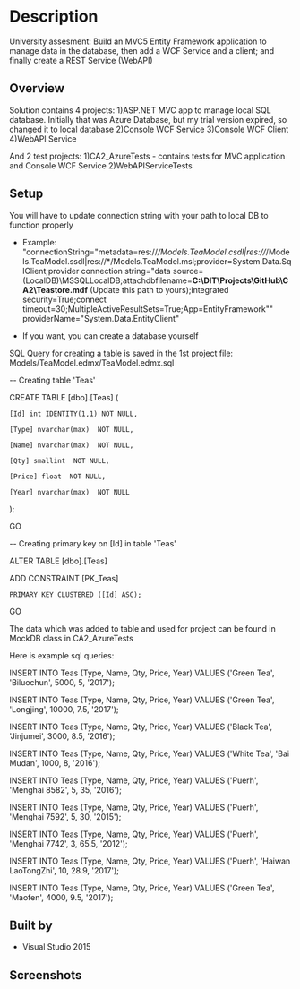 # Description
University assesment: Build an MVC5 Entity Framework application to manage data in the database,
then add a WCF Service and a client; and finally create a REST Service (WebAPI)

## Overview

Solution contains 4 projects:
1)ASP.NET MVC app to manage local SQL database. Initially that was Azure Database, but my trial version expired, so changed it
to local database
2)Console WCF Service
3)Console WCF Client
4)WebAPI Service

And 2 test projects:
1)CA2_AzureTests - contains tests for MVC application and Console WCF Service
2)WebAPIServiceTests

## Setup

You will have to update connection string with your path to local DB to function properly
* Example:  "connectionString="metadata=res://*/Models.TeaModel.csdl|res://*/Models.TeaModel.ssdl|res://*/Models.TeaModel.msl;provider=System.Data.SqlClient;provider connection string=&quot;data source=(LocalDB)\MSSQLLocalDB;attachdbfilename=**C:\DIT\Projects\GitHub\CA2\Teastore.mdf** (Update this path to yours);integrated security=True;connect timeout=30;MultipleActiveResultSets=True;App=EntityFramework&quot;" providerName="System.Data.EntityClient"

* If you want, you can create a database yourself

SQL Query for creating a table is saved in the 1st project file: Models/TeaModel.edmx/TeaModel.edmx.sql

-- Creating table 'Teas'

CREATE TABLE [dbo].[Teas] (

    [Id] int IDENTITY(1,1) NOT NULL,
    
    [Type] nvarchar(max)  NOT NULL,
    
    [Name] nvarchar(max)  NOT NULL,
    
    [Qty] smallint  NOT NULL,
    
    [Price] float  NOT NULL,
    
    [Year] nvarchar(max)  NOT NULL
    
);

GO

-- Creating primary key on [Id] in table 'Teas'

ALTER TABLE [dbo].[Teas]

ADD CONSTRAINT [PK_Teas]

    PRIMARY KEY CLUSTERED ([Id] ASC);
    
GO

The data which was added to table and used for project can be found in MockDB class in CA2_AzureTests

Here is example sql queries:

INSERT INTO Teas (Type, Name, Qty, Price, Year) VALUES ('Green Tea', 'Biluochun', 5000, 5, '2017');

INSERT INTO Teas (Type, Name, Qty, Price, Year) VALUES ('Green Tea', 'Longjing', 10000, 7.5, '2017');

INSERT INTO Teas (Type, Name, Qty, Price, Year) VALUES ('Black Tea', 'Jinjumei', 3000, 8.5, '2016');

INSERT INTO Teas (Type, Name, Qty, Price, Year) VALUES ('White Tea', 'Bai Mudan', 1000, 8, '2016');

INSERT INTO Teas (Type, Name, Qty, Price, Year) VALUES ('Puerh', 'Menghai 8582', 5, 35, '2016');

INSERT INTO Teas (Type, Name, Qty, Price, Year) VALUES ('Puerh', 'Menghai 7592', 5, 30, '2015');

INSERT INTO Teas (Type, Name, Qty, Price, Year) VALUES ('Puerh', 'Menghai 7742', 3, 65.5, '2012');

INSERT INTO Teas (Type, Name, Qty, Price, Year) VALUES ('Puerh', 'Haiwan LaoTongZhi', 10, 28.9, '2017');

INSERT INTO Teas (Type, Name, Qty, Price, Year) VALUES ('Green Tea', 'Maofen', 4000, 9.5, '2017');

## Built by
* Visual Studio 2015

## Screenshots
